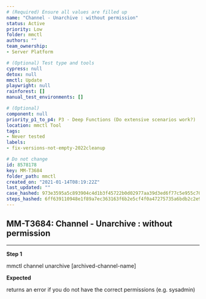 ```yaml
---
# (Required) Ensure all values are filled up
name: "Channel - Unarchive : without permission"
status: Active
priority: Low
folder: mmctl
authors: ""
team_ownership: 
- Server Platform

# (Optional) Test type and tools
cypress: null
detox: null
mmctl: Update
playwright: null
rainforest: []
manual_test_environments: []

# (Optional)
component: null
priority_p1_to_p4: P3 - Deep Functions (Do extensive scenarios work?)
location: mmctl Tool
tags: 
- Never tested
labels: 
- fix-versions-not-empty-2022cleanup

# Do not change
id: 8578178
key: MM-T3684
folder_path: mmctl
created_on: "2021-01-14T08:19:22Z"
last_updated: ""
case_hashed: 973e3595a5c893904c4d1b3f45722b0d02977aa39d3ed6f77c5e955c70572b4ad386fe0163656427535ea2f7a4051db3
steps_hashed: 6ff639110948e1f89a7ec363163f6b2e5cf4f0a47275735a6bdb2c2e93dbd8ee93f8919adc024b25be76a4dd9f83e5fa
---
```


## MM-T3684: Channel - Unarchive : without permission

---

**Step 1**

mmctl channel unarchive \[archived-channel-name]

**Expected**

returns an error if you do not have the correct permissions (e.g. sysadmin)
